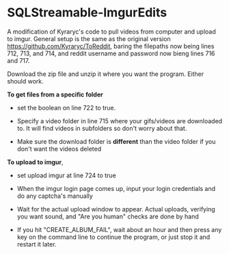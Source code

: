 # SQLStreamable-ImgurEdits
A modification of Kyraryc's code to pull videos from computer and upload to imgur. General setup is the same as the original version
https://github.com/Kyraryc/ToReddit, baring the filepaths now being lines 712, 713, and 714, and reddit username and password now bieng lines 716 and 717.

Download the zip file and unzip it where you want the program. Either should work.

**To get files from a specific folder**

* set the boolean on line 722 to true.

* Specify a video folder in line 715 where your gifs/videos are downloaded to. It will find videos in subfolders so don't worry about that.

* Make sure the download folder is **different** than the video folder if you don't want the videos deleted

**To upload to imgur**, 

* set upload imgur at line 724 to true

* When the imgur login page comes up, input your login credentials and do any captcha's manually

* Wait for the actual upload window to appear. Actual uploads, verifying you want sound, and "Are you human" checks are done by hand

* If you hit "CREATE_ALBUM_FAIL", wait about an hour and then press any key on the command line to continue the program, or just stop it and restart it later.
